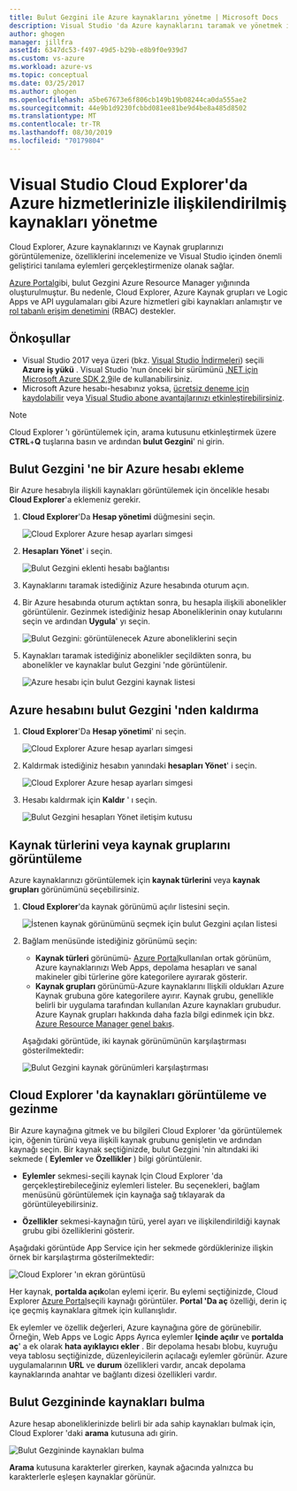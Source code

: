 ```yaml
---
title: Bulut Gezgini ile Azure kaynaklarını yönetme | Microsoft Docs
description: Visual Studio 'da Azure kaynaklarını taramak ve yönetmek için Cloud Explorer 'ı nasıl kullanacağınızı öğrenin.
author: ghogen
manager: jillfra
assetId: 6347dc53-f497-49d5-b29b-e8b9f0e939d7
ms.custom: vs-azure
ms.workload: azure-vs
ms.topic: conceptual
ms.date: 03/25/2017
ms.author: ghogen
ms.openlocfilehash: a5be67673e6f806cb149b19b08244ca0da555ae2
ms.sourcegitcommit: 44e9b1d9230fcbbd081ee81be9d4be8a485d8502
ms.translationtype: MT
ms.contentlocale: tr-TR
ms.lasthandoff: 08/30/2019
ms.locfileid: "70179804"
---
```

# <a name="manage-the-resources-associated-with-your-azure-accounts-in-visual-studio-cloud-explorer"></a>Visual Studio Cloud Explorer'da Azure hizmetlerinizle ilişkilendirilmiş kaynakları yönetme

Cloud Explorer, Azure kaynaklarınızı ve Kaynak gruplarınızı görüntülemenize, özelliklerini incelemenize ve Visual Studio içinden önemli geliştirici tanılama eylemleri gerçekleştirmenize olanak sağlar.

[Azure Portal](http://go.microsoft.com/fwlink/p/?LinkID=525040)gibi, bulut Gezgini Azure Resource Manager yığınında oluşturulmuştur. Bu nedenle, Cloud Explorer, Azure Kaynak grupları ve Logic Apps ve API uygulamaları gibi Azure hizmetleri gibi kaynakları anlamıştır ve [rol tabanlı erişim denetimini](/azure/role-based-access-control/role-assignments-portal) (RBAC) destekler.

## <a name="prerequisites"></a>Önkoşullar

* Visual Studio 2017 veya üzeri (bkz. [Visual Studio İndirmeleri](https://visualstudio.microsoft.com/downloads)) seçili **Azure iş yükü** . Visual Studio 'nun önceki bir sürümünü [.NET için Microsoft Azure SDK 2,9](https://www.microsoft.com/download/details.aspx?id=51657)ile de kullanabilirsiniz.
* Microsoft Azure hesabı-hesabınız yoksa, [ücretsiz deneme için kaydolabilir](http://go.microsoft.com/fwlink/?LinkId=623901) veya [Visual Studio abone avantajlarınızı etkinleştirebilirsiniz](http://go.microsoft.com/fwlink/?LinkId=623901).

> [!NOTE]
> Cloud Explorer 'ı görüntülemek için, arama kutusunu etkinleştirmek üzere **CTRL**+**Q** tuşlarına basın ve ardından **bulut Gezgini**' ni girin.

## <a name="add-an-azure-account-to-cloud-explorer"></a>Bulut Gezgini 'ne bir Azure hesabı ekleme

Bir Azure hesabıyla ilişkili kaynakları görüntülemek için öncelikle hesabı **Cloud Explorer**'a eklemeniz gerekir.

1. **Cloud Explorer**'Da **Hesap yönetimi** düğmesini seçin.

   ![Cloud Explorer Azure hesap ayarları simgesi](./media/vs-azure-tools-resources-managing-with-cloud-explorer/azure-account-settings.png)

1. **Hesapları Yönet**' i seçin.

   ![Bulut Gezgini eklenti hesabı bağlantısı](./media/vs-azure-tools-resources-managing-with-cloud-explorer/manage-accounts-link.png)

1. Kaynaklarını taramak istediğiniz Azure hesabında oturum açın.

1. Bir Azure hesabında oturum açtıktan sonra, bu hesapla ilişkili abonelikler görüntülenir. Gezinmek istediğiniz hesap Aboneliklerinin onay kutularını seçin ve ardından **Uygula**' yı seçin.

   ![Bulut Gezgini: görüntülenecek Azure aboneliklerini seçin](./media/vs-azure-tools-resources-managing-with-cloud-explorer/select-subscriptions.png)

1. Kaynakları taramak istediğiniz abonelikler seçildikten sonra, bu abonelikler ve kaynaklar bulut Gezgini 'nde görüntülenir.

   ![Azure hesabı için bulut Gezgini kaynak listesi](./media/vs-azure-tools-resources-managing-with-cloud-explorer/resources-listed.png)

## <a name="remove-an-azure-account-from-cloud-explorer"></a>Azure hesabını bulut Gezgini 'nden kaldırma

1. **Cloud Explorer**'Da **Hesap yönetimi**' ni seçin.

   ![Cloud Explorer Azure hesap ayarları simgesi](./media/vs-azure-tools-resources-managing-with-cloud-explorer/azure-account-settings.png)

1. Kaldırmak istediğiniz hesabın yanındaki **hesapları Yönet**' i seçin.

   ![Cloud Explorer Azure hesap ayarları simgesi](./media/vs-azure-tools-resources-managing-with-cloud-explorer/remove-account.png)

1. Hesabı kaldırmak için **Kaldır** ' ı seçin.

    ![Bulut Gezgini hesapları Yönet iletişim kutusu](./media/vs-azure-tools-resources-managing-with-cloud-explorer/accountmanage.PNG)

## <a name="view-resource-types-or-resource-groups"></a>Kaynak türlerini veya kaynak gruplarını görüntüleme

Azure kaynaklarınızı görüntülemek için **kaynak türlerini** veya **kaynak grupları** görünümünü seçebilirsiniz.

1. **Cloud Explorer**'da kaynak görünümü açılır listesini seçin.

   ![İstenen kaynak görünümünü seçmek için bulut Gezgini açılan listesi](./media/vs-azure-tools-resources-managing-with-cloud-explorer/resources-view-dropdown.png)

1. Bağlam menüsünde istediğiniz görünümü seçin:

   * **Kaynak türleri** görünümü- [Azure Portal](http://go.microsoft.com/fwlink/p/?LinkID=525040)kullanılan ortak görünüm, Azure kaynaklarınızı Web Apps, depolama hesapları ve sanal makineler gibi türlerine göre kategorilere ayırarak gösterir.
   * **Kaynak grupları** görünümü-Azure kaynaklarını Ilişkili oldukları Azure Kaynak grubuna göre kategorilere ayırır. Kaynak grubu, genellikle belirli bir uygulama tarafından kullanılan Azure kaynakları grubudur. Azure Kaynak grupları hakkında daha fazla bilgi edinmek için bkz. [Azure Resource Manager genel bakış](/azure/azure-resource-manager/resource-group-overview).

   Aşağıdaki görüntüde, iki kaynak görünümünün karşılaştırması gösterilmektedir:

   ![Bulut Gezgini kaynak görünümleri karşılaştırması](./media/vs-azure-tools-resources-managing-with-cloud-explorer/resource-views-comparison.png)

## <a name="view-and-navigate-resources-in-cloud-explorer"></a>Cloud Explorer 'da kaynakları görüntüleme ve gezinme

Bir Azure kaynağına gitmek ve bu bilgileri Cloud Explorer 'da görüntülemek için, öğenin türünü veya ilişkili kaynak grubunu genişletin ve ardından kaynağı seçin. Bir kaynak seçtiğinizde, bulut Gezgini 'nin altındaki iki sekmede ( **Eylemler** ve **Özellikler** ) bilgi görüntülenir.

* **Eylemler** sekmesi-seçili kaynak Için Cloud Explorer 'da gerçekleştirebileceğiniz eylemleri listeler. Bu seçenekleri, bağlam menüsünü görüntülemek için kaynağa sağ tıklayarak da görüntüleyebilirsiniz.

* **Özellikler** sekmesi-kaynağın türü, yerel ayarı ve ilişkilendirildiği kaynak grubu gibi özelliklerini gösterir.

Aşağıdaki görüntüde App Service için her sekmede gördüklerinize ilişkin örnek bir karşılaştırma gösterilmektedir:

  ![Cloud Explorer 'ın ekran görüntüsü](./media/vs-azure-tools-resources-managing-with-cloud-explorer/actions-and-properties.png)

Her kaynak, **portalda açık**olan eylemi içerir. Bu eylemi seçtiğinizde, Cloud Explorer [Azure Portal](http://go.microsoft.com/fwlink/p/?LinkID=525040)seçili kaynağı görüntüler. **Portal 'Da aç** özelliği, derin iç içe geçmiş kaynaklara gitmek için kullanışlıdır.

Ek eylemler ve özellik değerleri, Azure kaynağına göre de görünebilir. Örneğin, Web Apps ve Logic Apps Ayrıca eylemler **Içinde açılır** ve **portalda aç**' a ek olarak **hata ayıklayıcı ekler** . Bir depolama hesabı blobu, kuyruğu veya tablosu seçtiğinizde, düzenleyicilerin açılacağı eylemler görünür. Azure uygulamalarının **URL** ve **durum** özellikleri vardır, ancak depolama kaynaklarında anahtar ve bağlantı dizesi özellikleri vardır.

## <a name="find-resources-in-cloud-explorer"></a>Bulut Gezgininde kaynakları bulma

Azure hesap aboneliklerinizde belirli bir ada sahip kaynakları bulmak için, Cloud Explorer 'daki **arama** kutusuna adı girin.

  ![Bulut Gezgininde kaynakları bulma](./media/vs-azure-tools-resources-managing-with-cloud-explorer/search-for-resources.png)

**Arama** kutusuna karakterler girerken, kaynak ağacında yalnızca bu karakterlerle eşleşen kaynaklar görünür.
